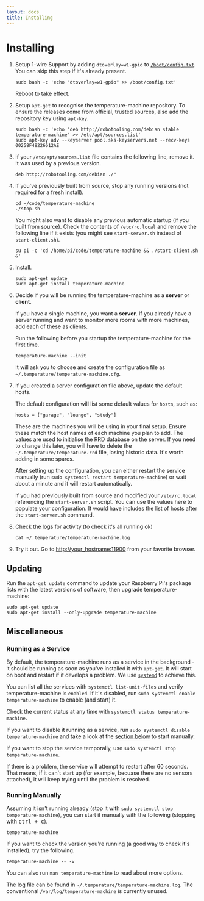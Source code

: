 ```yaml
---
layout: docs
title: Installing
---
```


# Installing

1. Setup 1-wire Support by adding `dtoverlay=w1-gpio` to [`/boot/config.txt`](https://www.raspberrypi.org/documentation/configuration/config-txt/README.md). <span class="bg-danger">You can skip this step if it's already present.</span>
    
    ```
    sudo bash -c 'echo "dtoverlay=w1-gpio" >> /boot/config.txt'
    ```
    
    Reboot to take effect.

1. Setup `apt-get` to recognise the temperature-machine repository. To ensure the releases come from official, trusted sources, also add the repository key using `apt-key`.
    ```
    sudo bash -c 'echo "deb http://robotooling.com/debian stable temperature-machine" >> /etc/apt/sources.list'
    sudo apt-key adv --keyserver pool.sks-keyservers.net --recv-keys 00258F48226612AE
    ```

1. If your `/etc/apt/sources.list` file contains the following line, remove it. It was used by a previous version.
    ```
    deb http://robotooling.com/debian ./"
    ```

1. If you've previously built from source, stop any running versions (not required for a fresh install).

    ```
    cd ~/code/temperature-machine   
    ./stop.sh
    ```

    You might also want to disable any previous automatic startup (if you built from source). Check the contents of `/etc/rc.local` and remove the following line if it exists (you might see `start-server.sh` instead of `start-client.sh`).
    
    ```
    su pi -c 'cd /home/pi/code/temperature-machine && ./start-client.sh &'
    ```

1. Install. 
    ```
    sudo apt-get update
    sudo apt-get install temperature-machine
    ```

1. Decide if you will be running the temperature-machine as a **server** or **client**.

    If you have a single machine, you want a **server**. If you already have a server running and want to monitor more rooms with more machines, add each of these as clients.

    Run the following before you startup the temperature-machine for the first time.
    
    ```
    temperature-machine --init
    ```
    
    It will ask you to choose and create the configuration file as `~/.temperature/temperature-machine.cfg`.

1. If you created a server configuration file above, update the default hosts.

    The default configuration will list some default values for `hosts`, such as:

    ```
    hosts = ["garage", "lounge", "study"]
    ```

    These are the machines you will be using in your final setup. <span class="bg-warning">Ensure these match the host names of each machine you plan to add</span>. The values are used to initialise the RRD database on the server. If you need to change this later, you will have to delete the `~/.temperature/temperature.rrd` file, losing historic data. It's worth adding in some spares.

    <p class="bg-warning">
    After setting up the configuration, you can either restart the service manually (run <code>sudo systemctl restart temperature-machine</code>) or wait about a minute and it will restart automatically.
    </p>
    
    If you had previously built from source and modified your `/etc/rc.local` referencing the `start-server.sh` script. You can use the values here to populate your configuration. It would have includes the list of hosts after the `start-server.sh` command. 

1. Check the logs for activity (to check it's all running ok)

    ```
    cat ~/.temperature/temperature-machine.log
    ```

1. Try it out. Go to [http://your_hostname:11900]() from your favorite browser.


## Updating

Run the `apt-get update` command to update your Raspberry Pi's package lists with the latest versions of software, then upgrade temperature-machine:

    sudo apt-get update
    sudo apt-get install --only-upgrade temperature-machine
    
    

## Miscellaneous

### Running as a Service

By default, the temperature-machine runs as a service in the background - it should be running as soon as you've installed it with `apt-get`. It will start on boot and restart if it develops a problem. We use [`systemd`](https://en.wikipedia.org/wiki/Systemd) to achieve this. 

You can list all the services with `systemctl list-unit-files` and verify temperature-machine is `enabled`. If it's disabled, run `sudo systemctl enable temperature-machine` to enable (and start) it.

Check the current status at any time with `systemctl status temperature-machine`.

If you want to disable it running as a service, run `sudo systemctl disable temperature-machine` and take a look at the [section below](#running-manually) to start manually.

If you want to stop the service temporally, use `sudo systemctl stop temperature-machine`.

<p class="bg-warning">
If there is a problem, the service will attempt to restart after 60 seconds. That means, if it can't start up (for example, becuase there are no sensors attached), it will keep trying until the problem is resolved.
</p>


### Running Manually

Assuming it isn't running already (stop it with `sudo systemctl stop temperature-machine`), you can start it manually with the following (stopping with <kbd>ctrl + c</kbd>).

    temperature-machine
    
If you want to check the version you're running (a good way to check it's installed), try the following.

    temperature-machine -- -v
    
You can also run `man temperature-machine` to read about more options.

<p class="bg-warning">
The log file can be found in <code>~/.temperature/temperature-machine.log</code>. The conventional <code>/var/log/temperature-machine</code> is currently unused.
</p>

